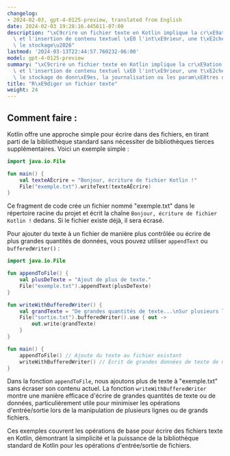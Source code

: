 ```yaml
---
changelog:
- 2024-02-03, gpt-4-0125-preview, translated from English
date: 2024-02-03 19:28:16.445611-07:00
description: "\xC9crire un fichier texte en Kotlin implique la cr\xE9ation d'un fichier\
  \ et l'insertion de contenu textuel \xE0 l'int\xE9rieur, une t\xE2che courante pour\
  \ le stockage\u2026"
lastmod: '2024-03-13T22:44:57.760232-06:00'
model: gpt-4-0125-preview
summary: "\xC9crire un fichier texte en Kotlin implique la cr\xE9ation d'un fichier\
  \ et l'insertion de contenu textuel \xE0 l'int\xE9rieur, une t\xE2che courante pour\
  \ le stockage de donn\xE9es, la journalisation ou les param\xE8tres de configuration."
title: "R\xE9diger un fichier texte"
weight: 24
---
```


## Comment faire :
Kotlin offre une approche simple pour écrire dans des fichiers, en tirant parti de la bibliothèque standard sans nécessiter de bibliothèques tierces supplémentaires. Voici un exemple simple :

```kotlin
import java.io.File

fun main() {
    val texteAÉcrire = "Bonjour, écriture de fichier Kotlin !"
    File("exemple.txt").writeText(texteAÉcrire)
}
```
Ce fragment de code crée un fichier nommé "exemple.txt" dans le répertoire racine du projet et écrit la chaîne `Bonjour, écriture de fichier Kotlin !` dedans. Si le fichier existe déjà, il sera écrasé.

Pour ajouter du texte à un fichier de manière plus contrôlée ou écrire de plus grandes quantités de données, vous pouvez utiliser `appendText` ou `bufferedWriter()` :

```kotlin
import java.io.File

fun appendToFile() {
    val plusDeTexte = "Ajout de plus de texte."
    File("exemple.txt").appendText(plusDeTexte)
}

fun writeWithBufferedWriter() {
    val grandTexte = "De grandes quantités de texte...\nSur plusieurs lignes."
    File("sortie.txt").bufferedWriter().use { out ->
        out.write(grandTexte)
    }
}

fun main() {
    appendToFile() // Ajoute du texte au fichier existant
    writeWithBufferedWriter() // Écrit de grandes données de texte de manière efficace
}
```

Dans la fonction `appendToFile`, nous ajoutons plus de texte à "exemple.txt" sans écraser son contenu actuel. La fonction `writeWithBufferedWriter` montre une manière efficace d'écrire de grandes quantités de texte ou de données, particulièrement utile pour minimiser les opérations d'entrée/sortie lors de la manipulation de plusieurs lignes ou de grands fichiers.

Ces exemples couvrent les opérations de base pour écrire des fichiers texte en Kotlin, démontrant la simplicité et la puissance de la bibliothèque standard de Kotlin pour les opérations d'entrée/sortie de fichiers.
